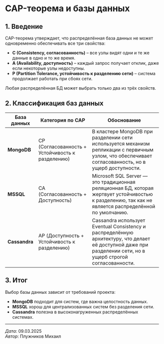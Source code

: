 # CAP-теорема и базы данных  

## 1. Введение  
CAP-теорема утверждает, что распределённая база данных не может одновременно обеспечивать все три свойства:  
- **C (Consistency, согласованность)** – все узлы видят одни и те же данные в одно и то же время.  
- **A (Availability, доступность)** – каждый запрос получает отклик, даже если некоторые узлы недоступны.  
- **P (Partition Tolerance, устойчивость к разделению сети)** – система продолжает работать при сбоях сети.  

Любая распределённая БД может выбрать только два из трёх свойств.  

## 2. Классификация баз данных  

| База данных | Категория по CAP | Обоснование |
|-------------|----------------|-------------|
| **MongoDB** | CP (Согласованность + Устойчивость к разделению) | В кластере MongoDB при разделении сети используется механизм репликации с первичным узлом, что обеспечивает согласованность, но в ущерб доступности. |
| **MSSQL** | CA (Согласованность + Доступность) | Microsoft SQL Server — это традиционная реляционная БД, которая жертвует устойчивостью к разделению, так как не является распределённой по умолчанию. |
| **Cassandra** | AP (Доступность + Устойчивость к разделению) | Cassandra использует Eventual Consistency и распределённую архитектуру, что делает её доступной даже при разделении сети, но в ущерб строгой согласованности. |

## 3. Итог  
Выбор базы данных зависит от требований проекта:  
- **MongoDB** подходит для систем, где важна целостность данных.  
- **MSSQL** хорош для централизованных систем без разделения сети.  
- **Cassandra** полезна в высоконагруженных распределённых системах.  

---
*Дата*: 09.03.2025  
*Автор*: Плужников Михаил
